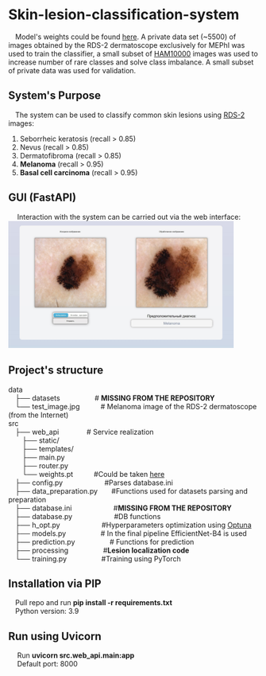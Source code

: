 # Skin-lesion-classification-system

&emsp;Model's weights could be found [here](https://drive.google.com/file/d/1IYW-JIUpaeHSFyKAyB-oVjBFxCEurwUW/view?usp=sharing). A private data set (~5500) of images obtained by the RDS-2 dermatoscope exclusively for MEPhI was used to train the classifier, a small subset of [HAM10000](https://www.kaggle.com/datasets/kmader/skin-cancer-mnist-ham10000) images was used to increase number of rare classes and solve class imbalance. A small subset of private data was used for validation.<br>
## System's Purpose
&emsp;The system can be used to classify common skin lesions using [RDS-2](https://biophotonica.ru) images:<br>
1. Seborrheic keratosis (recall > 0.85)
2. Nevus (recall > 0.85)
3. Dermatofibroma (recall > 0.85)
4. **Melanoma** (recall > 0.95)
5. **Basal cell carcinoma** (recall > 0.95)

## GUI (FastAPI)
&emsp; Interaction with the system can be carried out via the web interface:<br>
<img src="data\front.jpg" alt="Demonstration" width="90%"><br>

## Project's structure

data<br />
&emsp;├── datasets&emsp;&emsp;&emsp;&emsp;&emsp;# **MISSING FROM THE REPOSITORY**<br/>
&emsp;└── test_image.jpg&emsp;&emsp;&emsp;# Melanoma image of the RDS-2 dermatoscope (from the Internet)<br/>
src<br />
&emsp;├── web_api&emsp;&emsp;&emsp;&emsp;# Service realization<br />
&emsp;&emsp;├── static/<br />
&emsp;&emsp;├── templates/<br />
&emsp;&emsp;├── main.py<br />
&emsp;&emsp;├── router.py<br />
&emsp;&emsp;└── weights.pt&emsp;&emsp;&emsp;#Could be taken [here](https://drive.google.com/file/d/1IYW-JIUpaeHSFyKAyB-oVjBFxCEurwUW/view?usp=sharing)<br />
&emsp;├── config.py&emsp;&emsp;&emsp;&emsp;&emsp;&emsp;#Parses database.ini<br/>
&emsp;├── data_preparation.py&emsp;&emsp;#Functions used for datasets parsing and preparation<br/>
&emsp;├── database.ini&emsp;&emsp;&emsp;&emsp;&emsp;&emsp;#**MISSING FROM THE REPOSITORY**<br/>
&emsp;├── database.py&emsp;&emsp;&emsp;&emsp;&emsp;&emsp;#DB functions<br/>
&emsp;├── h_opt.py&emsp;&emsp;&emsp;&emsp;&emsp;&emsp;#Hyperparameters optimization using [Optuna](https://optuna.org)<br/>
&emsp;├── models.py&emsp;&emsp;&emsp;&emsp;&emsp;# In the final pipeline EfficientNet-B4 is used <br />
&emsp;├── prediction.py&emsp;&emsp;&emsp;&emsp;&emsp;# Functions for prediction<br />
&emsp;├── processing&emsp;&emsp;&emsp;&emsp;&emsp;#**Lesion localization code**<br />
&emsp;└── training.py&emsp;&emsp;&emsp;&emsp;&emsp;#Training using PyTorch

## Installation via PIP
&emsp;Pull repo and run **pip install -r requirements.txt**<br>
&emsp;Python version: 3.9

## Run using Uvicorn
&emsp; Run **uvicorn src.web_api.main:app**<br>
&emsp; Default port: 8000<br>
